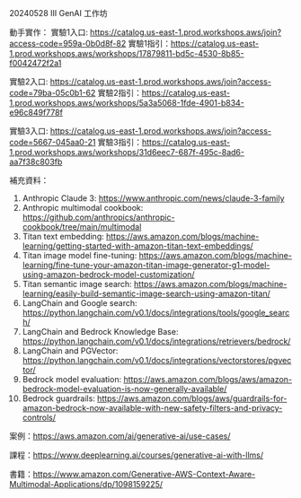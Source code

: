 20240528 III GenAI 工作坊

動手實作：
實驗1入口: https://catalog.us-east-1.prod.workshops.aws/join?access-code=959a-0b0d8f-82
實驗1指引：https://catalog.us-east-1.prod.workshops.aws/workshops/17879811-bd5c-4530-8b85-f0042472f2a1

實驗2入口: https://catalog.us-east-1.prod.workshops.aws/join?access-code=79ba-05c0b1-62
實驗2指引：https://catalog.us-east-1.prod.workshops.aws/workshops/5a3a5068-1fde-4901-b834-e96c849f778f

實驗3入口: https://catalog.us-east-1.prod.workshops.aws/join?access-code=5667-045aa0-21
實驗3指引：https://catalog.us-east-1.prod.workshops.aws/workshops/31d6eec7-687f-495c-8ad6-aa7f38c803fb

補充資料：
1. Anthropic Claude 3: https://www.anthropic.com/news/claude-3-family
2. Anthropic multimodal cookbook: https://github.com/anthropics/anthropic-cookbook/tree/main/multimodal
3. Titan text embedding: https://aws.amazon.com/blogs/machine-learning/getting-started-with-amazon-titan-text-embeddings/
4. Titan image model fine-tuning: https://aws.amazon.com/blogs/machine-learning/fine-tune-your-amazon-titan-image-generator-g1-model-using-amazon-bedrock-model-customization/
5. Titan semantic image search: https://aws.amazon.com/blogs/machine-learning/easily-build-semantic-image-search-using-amazon-titan/
6. LangChain and Google search: https://python.langchain.com/v0.1/docs/integrations/tools/google_search/
7. LangChain and Bedrock Knowledge Base: https://python.langchain.com/v0.1/docs/integrations/retrievers/bedrock/
8. LangChain and PGVector: https://python.langchain.com/v0.1/docs/integrations/vectorstores/pgvector/
9. Bedrock model evaluation: https://aws.amazon.com/blogs/aws/amazon-bedrock-model-evaluation-is-now-generally-available/
10. Bedrock guardrails: https://aws.amazon.com/blogs/aws/guardrails-for-amazon-bedrock-now-available-with-new-safety-filters-and-privacy-controls/


案例：https://aws.amazon.com/ai/generative-ai/use-cases/


課程：https://www.deeplearning.ai/courses/generative-ai-with-llms/


書籍：https://www.amazon.com/Generative-AWS-Context-Aware-Multimodal-Applications/dp/1098159225/





